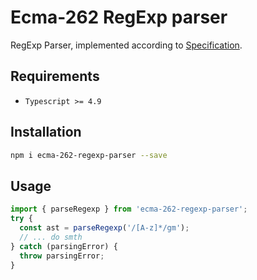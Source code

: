 # Ecma-262 RegExp parser

RegExp Parser, implemented according to [Specification](https://tc39.es/ecma262/#sec-patterns).

## Requirements
- `Typescript >= 4.9`

## Installation
  ```bash
  npm i ecma-262-regexp-parser --save
  ```

## Usage

```ts
import { parseRegexp } from 'ecma-262-regexp-parser';
try {
  const ast = parseRegexp('/[A-z]*/gm');
  // ... do smth
} catch (parsingError) {
  throw parsingError;
}
```
